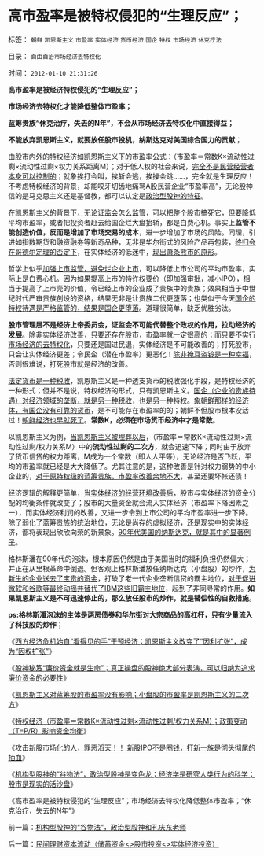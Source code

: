 # 高市盈率是被特权侵犯的“生理反应”；

标签： `朝鲜` `凯恩斯主义` `市盈率` `实体经济` `货币经济` `国企` `特权` `市场经济` `休克疗法` 

目录： `自由自治市场经济去特权化`

时间： `2012-01-10 21:31:26`

**高市盈率是被经济特权侵犯的“生理反应”；**

**市场经济去特权化才能降低整体市盈率；**

**蓝筹贵族“休克治疗，失去的N年”，不会从市场经济去特权化中直接得益；**

**不能放弃凯恩斯主义，就要放任股市投机，纳斯达克对美国综合国力的贡献**；

由股市内外的特权经济如凯恩斯主义下的市盈率公式：（市盈率＝常数K×流动性过剩×流动性过剩×权力关系距离M）；对于低人权的社会来说，[完全不是民营经营者本身可以控制的](../../../2009/8/1/放弃国企垄断去特权，让民企对税收作出贡献.md)；就象挨打会叫，挨斩会逃，挨操会跳……，完全就是生理反应！不考虑特权经济的背景，却能咬牙切齿地痛骂A股民营企业“市盈率高”，无论股神信的是马克思主义还是基督教，都可以认定是[政治型股神的特征](../../../2012/1/5/“左翼股神”是政治性的，还是理财性的？.md)。

在凯恩斯主义的背景下[，无论证监会怎么监管](../../../2012/1/5/证监会政策过度令A股熊遍全球.md)，可以把整个股市搞死它，但要降低平均市盈率，或者把投资者赶去给国企烂大盘抬轿，都是白费心机。事实上**监管不能创造价值，反而是增加了市场交易的成本**，进一步增加了市场的风险。同理，引进如指数期货和融资融券等新奇品种，无非是华尔街式的风险产品再包装，[终归会在哥德尔定理的否定下](../../../2009/6/5/构成科学完备性的基础断言就是三要素.md)，在实体经济的低迷中，[现出萧条熊市的原形](../../../2012/1/5/证监会政策过度令A股熊遍全球.md)。

哲学上似乎[加强上市监管，避免烂企业上市](../../../2011/10/13/禁止国企IPO，才能实现自由登记上市.md)，可以降低上市公司的平均市盈率，实际上是白费心机。因为如果提高上市的特许权要价（即加强审批，减小IPO），相当于提高了上市壳的价值，令已经上市的企业成了贵族中的贵族；效果相当于中世纪时代严审贵族创设的资格，结果无非是让贵族二代更堕落；也类似于今天[国企的特权待遇是严格监管的，结果是国企更堕落](../../../2011/10/13/公有制经济成分，令股市质量低劣.md)。道理很简单，缺乏优胜劣汰。

**股市管理层不是经济上帝委员会，证监会不可能代替整个政权的作用，拉动经济的发展**。除非实体经济改善，只要还存在股市，市盈率就一定很高的；而只要不实行[市场经济的去特权化](../../../2011/7/21/经济学的良心就是据理力争Vs第一流的猪狗.md)，只要还是国进民退，实体经济是不可能改善的；打死股市，只会让实体经济更差；令民企（潜在市盈率）更恶化！[除非掩耳盗铃是一种幸福](../../../2012/1/7/“选择命运盒子的技术”和“打破命运盒子的科学”.md)，否则很难说，打死股市就是经济的改善。

[法定货币是一种税收](../../../2011/10/12/法定货币就是税收；凯恩斯主义相当于无限制加税.md)，凯恩斯主义是一种透支货币的税收强化手段，是特权经济的一种形式；但并不是说，特权经济的形式，只有凯恩斯主义。[国企（企业的贵族待遇）对经济领域的垄断，就是另一种税收](../../../2011/5/23/尚主席向国际板开放国企待遇.md)，也是另一种特权。[象朝鲜那样的经济体，有国企没有可靠的货币](../../../2010/1/10/朝鲜货币抢劫即将进入第二幕：恶性通货膨胀.md)，是不可能存在市盈率的的；朝鲜不但股市根本没活过！[朝鲜经济也早就死了](../../../2012/1/7/金正恩同学当班长的政治价值.md)。**常数K，必须在市场货币经济中才是常数**。

以凯恩斯主义为例，[当凯恩斯主义被埋葬以后](../../../2011/11/28/货币政策拉动增长不可能；大萧条＝经济危机＋金融危机.md)，（市盈率＝常数K×流动性过剩×流动性过剩/权力关系M）中的**流动性过剩的二次方**，就会迅速下降；同时由于放弃了货币信贷的权力距离，M成为一个常数（即人人平等），无论经济是否飞跃，平均的市盈率就已经是大大降低了。尤其注意的是，这种改善是针对权力弱势的中小企业的，[对于原特权级的蓝筹贵族，市盈率改善余地不大](../../../2010/10/1/拨乱反正就会有“失去的几十年”——＞比亡国强！.md)，甚至还要坏帐还债！

经济逻辑的解释更简单，[当实体经济的经营环境改善后](../../../2011/9/15/股市连赌场都不如，实体经济连股市都不如.md)，股市与实体经济的资金分配的均衡条件就改变了；股市的大量资金就会流入实体经济（市盈率下降因素之一），而实体经济利润的改善，又进一步令到上市公司的平均市盈率进一步下降。除了弱化了蓝筹贵族的统治地位，无论是尚存的虚拟经济，还是现实中的实体经济，都将表现出欣欣向荣的新景象。[90年代美国的纳斯达克，就是其中的显著例子](../../../2007/8/26/谁有资格指责散户投资不理性、.md)。

格林斯潘在90年代的泡沫，根本原因仍然是由于美国当时的福利负担仍然偏大；并正在从里根革命中倒退。但客观上格林斯潘放任纳斯达克（小盘股）的炒作，[为新生的企业送去了宝贵的资金](../../../2012/1/8/凯恩斯主义泡沫和高杠杆中的哥德尔定理.md)，打破了老一代企业垄断信贷的霸主地位，[对于促进微软和谷歌等最终动摇并替代了IBM这些旧霸主地位](../../../2011/9/1/乔布斯只是一种货币现象.md)，起到了非同寻常的作用。**如果凯恩斯主义是不可迅速停止的，那么放任股市的炒作，就是替偿性的自救措施**。

**ps:格林斯潘泡沫的主体是两房债券和华尔街对大宗商品的高杠杆，只有少量流入了科技股的炒作**；

《[西方经济危机始自“看得见的手”干预经济；凯恩斯主义改变了“因利扩张”，成为“因权扩张”](../../../2012/1/9/试向美国经济添加中国特色.md)》

《[股神秘笈“廉价资金就是生命”；真正操盘的股神绝大部分表演，可以归纳为追求廉价资金的必要性](../../../2012/1/9/股神秘笈“廉价资金就是生命”.md)》

《[凯恩斯主义对蓝筹股的市盈率没有影响；小盘股的市盈率是凯恩斯主义的二次方](../../../2012/1/9/凯恩斯主义对市盈率的影响，理解国进民退.md)》

《[特权经济（市盈率＝常数K×流动性过剩×流动性过剩/权力关系M）；政策变动（T=P/R）影响资金均衡](../../../2012/1/9/特权经济下的民企市盈率无限高！.md)》

《[攻击新股市场化的人，罪恶滔天！！ 新股IPO不是圈钱，打新一族是彻头彻尾的抽血](../../../2012/1/9/攻击新股市场化的人!罪恶滔天！.md)》

《[机构型股神的“谷物法”，政治型股神是变色龙；经济学是研究人类行为的科学；股市是现实的活沙盘](../../../2012/1/10/机构型股神的“谷物法”，政治型股神和孔庆东老师.md)》

《高市盈率是被特权侵犯的“生理反应”；市场经济去特权化降低整体市盈率；“休克治疗，失去的N年”》



前一篇：[机构型股神的“谷物法”，政治型股神和孔庆东老师](../../../2012/1/10/机构型股神的“谷物法”，政治型股神和孔庆东老师.md)

后一篇：[民间理财资本流动（储蓄资金&lt;&gt;股市投资&lt;&gt;实体经济投资）](../../../2012/1/10/民间理财资本流动（储蓄资金股市投资实体经济投资）.md)
